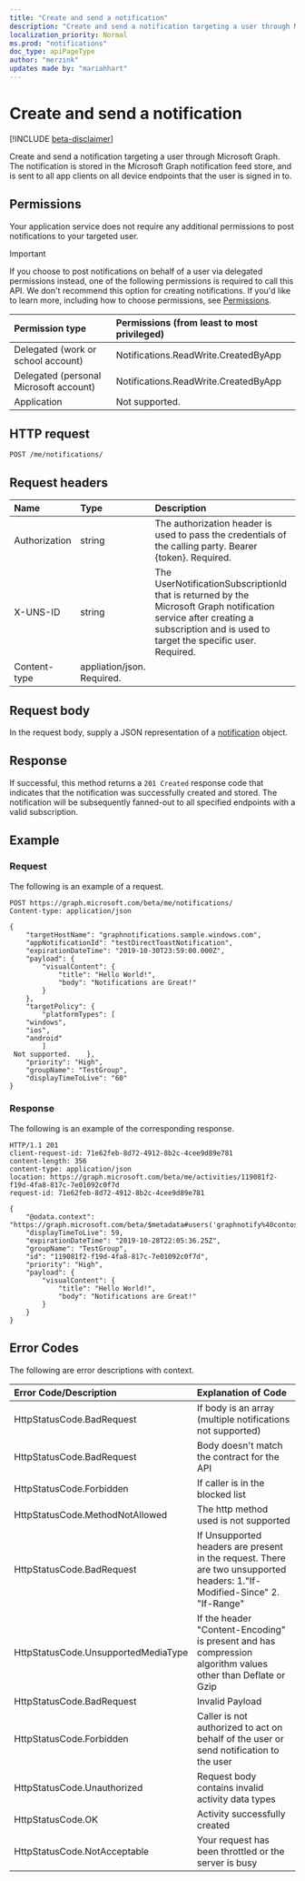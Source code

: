 ```yaml
---
title: "Create and send a notification"
description: "Create and send a notification targeting a user through Microsoft Graph."
localization_priority: Normal
ms.prod: "notifications"
doc_type: apiPageType
author: "merzink"
updates made by: "mariahhart"
---
```


# Create and send a notification
[!INCLUDE [beta-disclaimer](../../includes/beta-disclaimer.md)]

Create and send a notification targeting a user through Microsoft Graph. The notification is stored in the Microsoft Graph notification feed store, and is sent to all app clients on all device endpoints that the user is signed in to.  

## Permissions
Your application service does not require any additional permissions to post notifications to your targeted user.  

> [!IMPORTANT]
> If you choose to post notifications on behalf of a user via delegated permissions instead, one of the following permissions is required to call this API. We don't recommend this option for creating notifications. If you'd like to learn more, including how to choose permissions, see [Permissions](/graph/permissions-reference).

|Permission type      | Permissions (from least to most privileged)              |
|:--------------------|:---------------------------------------------------------|
|Delegated (work or school account) | Notifications.ReadWrite.CreatedByApp    |
|Delegated (personal Microsoft account) | Notifications.ReadWrite.CreatedByApp    |
|Application | Not supported.|



## HTTP request

<!-- { "blockType": "ignored" } -->

```http
POST /me/notifications/
```
## Request headers
|Name | Type | Description|
|:----|:-----|:-----------|
|Authorization | string |The authorization header is used to pass the credentials of the calling party. Bearer {token}. Required. |
|X-UNS-ID | string |The UserNotificationSubscriptionId that is returned by the Microsoft Graph notification service after creating a subscription and is used to target the specific user. Required. |
|Content-type | appliation/json. Required.|

## Request body
In the request body, supply a JSON representation of a [notification](../resources/projectrome-notification.md) object.

## Response
If successful, this method returns a `201 Created` response code that indicates that the notification was successfully created and stored. The notification will be subsequently fanned-out to all specified endpoints with a valid subscription. 

## Example
### Request
The following is an example of a request.

```http
POST https://graph.microsoft.com/beta/me/notifications/
Content-type: application/json

{
    "targetHostName": "graphnotifications.sample.windows.com",
    "appNotificationId": "testDirectToastNotification",
    "expirationDateTime": "2019-10-30T23:59:00.000Z",
    "payload": {
        "visualContent": {
            "title": "Hello World!",
            "body": "Notifications are Great!"
        }
    },
    "targetPolicy": {
        "platformTypes": [
	"windows",
	"ios",
	"android"
        ]
 Not supported.    },
    "priority": "High",
    "groupName": "TestGroup",
    "displayTimeToLive": "60"
}
```

### Response
The following is an example of the corresponding response.

```http
HTTP/1.1 201
client-request-id: 71e62feb-8d72-4912-8b2c-4cee9d89e781
content-length: 356
content-type: application/json
location: https://graph.microsoft.com/beta/me/activities/119081f2-f19d-4fa8-817c-7e01092c0f7d
request-id: 71e62feb-8d72-4912-8b2c-4cee9d89e781

{
    "@odata.context": "https://graph.microsoft.com/beta/$metadata#users('graphnotify%40contoso.com')/notifications/$entity",
    "displayTimeToLive": 59,
    "expirationDateTime": "2019-10-28T22:05:36.25Z",
    "groupName": "TestGroup",
    "id": "119081f2-f19d-4fa8-817c-7e01092c0f7d",
    "priority": "High",
    "payload": {
        "visualContent": {
            "title": "Hello World!",
            "body": "Notifications are Great!"
        }
    }
}
```

## Error Codes
The following are error descriptions with context.

|Error Code/Description              | Explanation of Code               		         |
|:-----------------------------------|:----------------------------------------------------------|
|HttpStatusCode.BadRequest           | If body is an array (multiple notifications not supported)|
|HttpStatusCode.BadRequest           | Body doesn't match the contract for the API               |
|HttpStatusCode.Forbidden            | If caller is in the blocked list                          |
|HttpStatusCode.MethodNotAllowed     | The http method used is not supported                     |
|HttpStatusCode.BadRequest           | If Unsupported headers are present in the request. There are two unsupported headers: 1."If-Modified-Since" 2. "If-Range" |                    
|HttpStatusCode.UnsupportedMediaType | If the header "Content-Encoding" is present and has compression algorithm values other than Deflate or Gzip  |
|HttpStatusCode.BadRequest           | Invalid Payload                                           |
|HttpStatusCode.Forbidden            | Caller is not authorized to act on behalf of the user or send notification to the user                         |
|HttpStatusCode.Unauthorized         |	Request body contains invalid activity data types        |
|HttpStatusCode.OK                   | 	Activity successfully created                            |
|HttpStatusCode.NotAcceptable        |	Your request has been throttled or the server is busy    |

